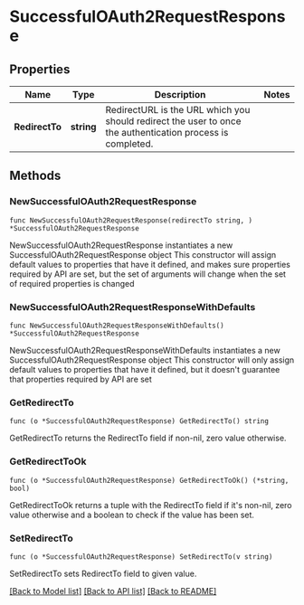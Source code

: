 # SuccessfulOAuth2RequestResponse

## Properties

Name | Type | Description | Notes
------------ | ------------- | ------------- | -------------
**RedirectTo** | **string** | RedirectURL is the URL which you should redirect the user to once the authentication process is completed. | 

## Methods

### NewSuccessfulOAuth2RequestResponse

`func NewSuccessfulOAuth2RequestResponse(redirectTo string, ) *SuccessfulOAuth2RequestResponse`

NewSuccessfulOAuth2RequestResponse instantiates a new SuccessfulOAuth2RequestResponse object
This constructor will assign default values to properties that have it defined,
and makes sure properties required by API are set, but the set of arguments
will change when the set of required properties is changed

### NewSuccessfulOAuth2RequestResponseWithDefaults

`func NewSuccessfulOAuth2RequestResponseWithDefaults() *SuccessfulOAuth2RequestResponse`

NewSuccessfulOAuth2RequestResponseWithDefaults instantiates a new SuccessfulOAuth2RequestResponse object
This constructor will only assign default values to properties that have it defined,
but it doesn't guarantee that properties required by API are set

### GetRedirectTo

`func (o *SuccessfulOAuth2RequestResponse) GetRedirectTo() string`

GetRedirectTo returns the RedirectTo field if non-nil, zero value otherwise.

### GetRedirectToOk

`func (o *SuccessfulOAuth2RequestResponse) GetRedirectToOk() (*string, bool)`

GetRedirectToOk returns a tuple with the RedirectTo field if it's non-nil, zero value otherwise
and a boolean to check if the value has been set.

### SetRedirectTo

`func (o *SuccessfulOAuth2RequestResponse) SetRedirectTo(v string)`

SetRedirectTo sets RedirectTo field to given value.



[[Back to Model list]](../README.md#documentation-for-models) [[Back to API list]](../README.md#documentation-for-api-endpoints) [[Back to README]](../README.md)


